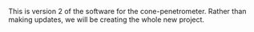 This is version 2 of the software for the cone-penetrometer. Rather than making updates, we will be creating the whole new project.
